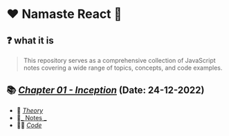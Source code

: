 # ❤️ Namaste React 🙏

## ❓ what it is

> This repository serves as a comprehensive collection of JavaScript notes covering a wide range of topics, concepts, and code examples.


## 📚 [_Chapter 01 - Inception_](./Chapter01-Inception/) (Date: 24-12-2022)
- 📘 [_Theory_](./Chapter01-Inception/Theory.md)
- 📝[_ Notes _](./Chapter01-Inception/Notes.md) 
- 👨‍💻 [_Code_](./Chapter01-Inception/index.html)
